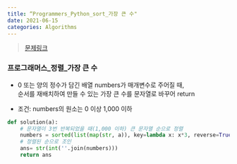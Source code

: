 ```yaml
---
title: “Programmers_Python_sort_가장 큰 수"
date: 2021-06-15
categories: Algorithms
---
```

> [문제링크](https://programmers.co.kr/learn/courses/30/parts/12198)


### 프로그래머스_정렬_가장 큰 수

- 0 또는 양의 정수가 담긴 배열 numbers가 매개변수로 주어질 때, <br>
  순서를 재배치하여 만들 수 있는 가장 큰 수를 문자열로 바꾸어 return

- 조건: numbers의 원소는 0 이상 1,000 이하

```python
def solution(a):
    # 문자열이 3번 반복되었을 때(1,000 이하) 큰 문자열 순으로 정렬
    numbers = sorted(list(map(str, a)), key=lambda x: x*3, reverse=True)
    # 정렬된 순으로 조인
    ans= str(int(''.join(numbers)))
    return ans
```
